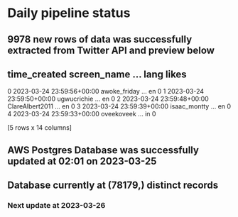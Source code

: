 # Daily pipeline status
## 9978 new rows of data was successfully extracted from Twitter API and preview below
##                time_created      screen_name  ... lang likes
0 2023-03-24 23:59:56+00:00     awoke_friday  ...   en     0
1 2023-03-24 23:59:50+00:00      ugwucrichie  ...   en     0
2 2023-03-24 23:59:48+00:00  ClareAlbert2011  ...   en     0
3 2023-03-24 23:59:39+00:00     isaac_montty  ...   en     0
4 2023-03-24 23:59:33+00:00       oveekoveek  ...   in     0

[5 rows x 14 columns]
## AWS Postgres Database was successfully updated at  02:01 on 2023-03-25
## Database currently at (78179,) distinct records
### Next update at 2023-03-26
